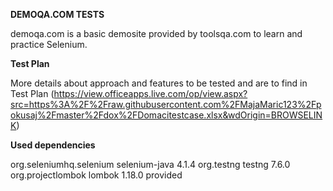 **DEMOQA.COM TESTS**

demoqa.com is a basic demosite provided by toolsqa.com to learn and practice Selenium.


**Test Plan**

More details about approach and features to be tested and are to find in Test Plan (https://view.officeapps.live.com/op/view.aspx?src=https%3A%2F%2Fraw.githubusercontent.com%2FMajaMaric123%2Fpokusaj%2Fmaster%2Fdox%2FDomacitestcase.xlsx&wdOrigin=BROWSELINK)


**Used dependencies**

<dependency>
      <groupId>org.seleniumhq.selenium</groupId>
      <artifactId>selenium-java</artifactId>
      <version>4.1.4</version>
</dependency>

<dependency>
      <groupId>org.testng</groupId>
      <artifactId>testng</artifactId>
      <version>7.6.0</version>
</dependency>

<dependency>
      <groupId>org.projectlombok</groupId>
      <artifactId>lombok</artifactId>
      <version>1.18.0</version>
      <scope>provided</scope>
</dependency>
